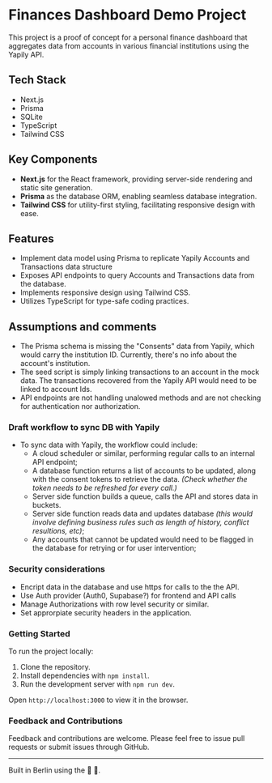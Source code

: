 # Finances Dashboard Demo Project

This project is a proof of concept for a personal finance dashboard that aggregates data from accounts in various financial institutions using the Yapily API.

## Tech Stack

- Next.js
- Prisma
- SQLite
- TypeScript
- Tailwind CSS

## Key Components

- **Next.js** for the React framework, providing server-side rendering and static site generation.
- **Prisma** as the database ORM, enabling seamless database integration.
- **Tailwind CSS** for utility-first styling, facilitating responsive design with ease.

## Features

- Implement data model using Prisma to replicate Yapily Accounts and Transactions data structure
- Exposes API endpoints to query Accounts and Transactions data from the database.
- Implements responsive design using Tailwind CSS.
- Utilizes TypeScript for type-safe coding practices.

## Assumptions and comments

- The Prisma schema is missing the "Consents" data from Yapily, which would carry the institution ID. Currently, there's no info about the account's institution.
- The seed script is simply linking transactions to an account in the mock data. The transactions recovered from the Yapily API would need to be linked to account Ids.
- API endpoints are not handling unalowed methods and are not checking for authentication nor authorization.

### Draft workflow to sync DB with Yapily

- To sync data with Yapily, the workflow could include:
  - A cloud scheduler or similar, performing regular calls to an internal API endpoint;
  - A database function returns a list of accounts to be updated, along with the consent tokens to retrieve the data. _(Check whether the token needs to be refreshed for every call.)_
  - Server side function builds a queue, calls the API and stores data in buckets.
  - Server side function reads data and updates database _(this would involve defining business rules such as length of history, conflict resultions, etc)_;
  - Any accounts that cannot be updated would need to be flagged in the database for retrying or for user intervention;

### Security considerations

- Encript data in the database and use https for calls to the the API.
- Use Auth provider (Auth0, Supabase?) for frontend and API calls
- Manage Authorizations with row level security or similar.
- Set approrpiate security headers in the application.

### Getting Started

To run the project locally:

1. Clone the repository.
2. Install dependencies with `npm install`.
3. Run the development server with `npm run dev`.

Open `http://localhost:3000` to view it in the browser.

### Feedback and Contributions

Feedback and contributions are welcome. Please feel free to issue pull requests or submit issues through GitHub.

---

Built in Berlin using the 💪 🌌.
